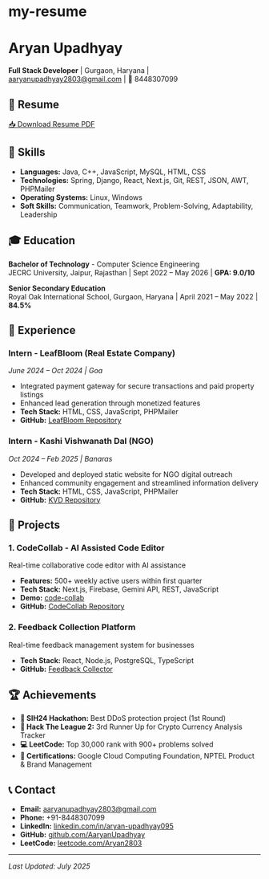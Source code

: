 # my-resume
# Aryan Upadhyay

**Full Stack Developer** | Gurgaon, Haryana | [aaryanupadhyay2803@gmail.com](mailto:aaryanupadhyay2803@gmail.com) | 📱 8448307099

## 📄 Resume
[📥 Download Resume PDF](./AryanResume.pdf)

## 💼 Skills
- **Languages:** Java, C++, JavaScript, MySQL, HTML, CSS
- **Technologies:** Spring, Django, React, Next.js, Git, REST, JSON, AWT, PHPMailer
- **Operating Systems:** Linux, Windows
- **Soft Skills:** Communication, Teamwork, Problem-Solving, Adaptability, Leadership

## 🎓 Education
**Bachelor of Technology** - Computer Science Engineering  
JECRC University, Jaipur, Rajasthan | Sept 2022 – May 2026 | **GPA: 9.0/10**

**Senior Secondary Education**  
Royal Oak International School, Gurgaon, Haryana | April 2021 – May 2022 | **84.5%**

## 💼 Experience

### Intern - LeafBloom (Real Estate Company)
*June 2024 – Oct 2024 | Goa*
- Integrated payment gateway for secure transactions and paid property listings
- Enhanced lead generation through monetized features
- **Tech Stack:** HTML, CSS, JavaScript, PHPMailer
- **GitHub:** [LeafBloom Repository](https://github.com/AaryanUpadhyay/LeafBloom)

### Intern - Kashi Vishwanath Dal (NGO)
*Oct 2024 – Feb 2025 | Banaras*
- Developed and deployed static website for NGO digital outreach
- Enhanced community engagement and streamlined information delivery
- **Tech Stack:** HTML, CSS, JavaScript, PHPMailer
- **GitHub:** [KVD Repository](https://github.com/AaryanUpadhyay/KVD)

## 🚀 Projects

### 1. CodeCollab - AI Assisted Code Editor
Real-time collaborative code editor with AI assistance
- **Features:** 500+ weekly active users within first quarter
- **Tech Stack:** Next.js, Firebase, Gemini API, REST, JavaScript
- **Demo:** [code-collab](https://code-collab.vercel.app)
- **GitHub:** [CodeCollab Repository](https://github.com/AaryanUpadhyay/CodeCollab)

### 2. Feedback Collection Platform
Real-time feedback management system for businesses
- **Tech Stack:** React, Node.js, PostgreSQL, TypeScript
- **GitHub:** [Feedback Collector](https://github.com/AaryanUpadhyay/Feedback-collector)

## 🏆 Achievements
- **🥇 SIH24 Hackathon:** Best DDoS protection project (1st Round)
- **🥉 Hack The League 2:** 3rd Runner Up for Crypto Currency Analysis Tracker
- **💻 LeetCode:** Top 30,000 rank with 900+ problems solved
- **📜 Certifications:** Google Cloud Computing Foundation, NPTEL Product & Brand Management

## 📞 Contact
- **Email:** aaryanupadhyay2803@gmail.com
- **Phone:** +91-8448307099
- **LinkedIn:** [linkedin.com/in/aryan-upadhyay095](https://linkedin.com/in/aryan-upadhyay095)
- **GitHub:** [github.com/AaryanUpadhyay](https://github.com/AaryanUpadhyay)
- **LeetCode:** [leetcode.com/Aryan2803](https://leetcode.com/Aryan2803)

---
*Last Updated: July 2025*
